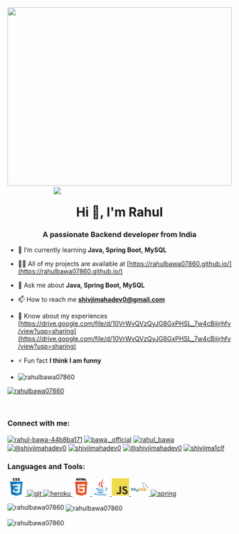 <img  width="100%" height="400px" src="https://encrypted-tbn0.gstatic.com/images?q=tbn:ANd9GcTWTCMRBL1VcUm9oO5YsVpDH8fCoAOt0iTZMg&usqp=CAU"  />
<img  align="right" width="400"  src="https://i.giphy.com/media/xT9IgzoKnwFNmISR8I/200.webp"  />

<h1 align="center">Hi 👋, I'm Rahul</h1>
<h3 align="center">A passionate Backend developer from India</h3>



- 🌱 I’m currently learning **Java, Spring Boot, MySQL**
- 👨‍💻 All of my projects are available at [https://rahulbawa07860.github.io/](https://rahulbawa07860.github.io/)

- 💬 Ask me about **Java, Spring Boot, MySQL**

- 📫 How to reach me **shivjimahadev0@gmail.com**

- 📄 Know about my experiences [https://drive.google.com/file/d/10VrWvQVzQyJG8GxPHSL_7w4cBiijrhfv/view?usp=sharing](https://drive.google.com/file/d/10VrWvQVzQyJG8GxPHSL_7w4cBiijrhfv/view?usp=sharing)

- ⚡ Fun fact **I think I am funny**
- <p align="left"> <img src="https://komarev.com/ghpvc/?username=rahulbawa07860&label=Profile%20views&color=0e75b6&style=flat" alt="rahulbawa07860" /> </p>

<p align="left"> <a href="https://github.com/ryo-ma/github-profile-trophy"><img src="https://github-profile-trophy.vercel.app/?username=rahulbawa07860" alt="rahulbawa07860" /></a> </p>

<p align="left"> <a href="https://twitter.com/" target="blank"><img src="https://img.shields.io/twitter/follow/?logo=twitter&style=for-the-badge" alt="" /></a> </p>

<h3 align="left">Connect with me:</h3>
<p align="left">
<a href="https://linkedin.com/in/rahul-bawa-44b8ba171" target="blank"><img align="center" src="https://raw.githubusercontent.com/rahuldkjain/github-profile-readme-generator/master/src/images/icons/Social/linked-in-alt.svg" alt="rahul-bawa-44b8ba171" height="30" width="40" /></a>
<a href="https://instagram.com/bawa._official" target="blank"><img align="center" src="https://raw.githubusercontent.com/rahuldkjain/github-profile-readme-generator/master/src/images/icons/Social/instagram.svg" alt="bawa._official" height="30" width="40" /></a>
<a href="https://www.codechef.com/users/rahul_bawa" target="blank"><img align="center" src="https://cdn.jsdelivr.net/npm/simple-icons@3.1.0/icons/codechef.svg" alt="rahul_bawa" height="30" width="40" /></a>
<a href="https://www.hackerrank.com/@shivjimahadev0" target="blank"><img align="center" src="https://raw.githubusercontent.com/rahuldkjain/github-profile-readme-generator/master/src/images/icons/Social/hackerrank.svg" alt="@shivjimahadev0" height="30" width="40" /></a>
<a href="https://www.leetcode.com/shivjimahadev0" target="blank"><img align="center" src="https://raw.githubusercontent.com/rahuldkjain/github-profile-readme-generator/master/src/images/icons/Social/leet-code.svg" alt="shivjimahadev0" height="30" width="40" /></a>
<a href="https://www.hackerearth.com/@shivjimahadev0" target="blank"><img align="center" src="https://raw.githubusercontent.com/rahuldkjain/github-profile-readme-generator/master/src/images/icons/Social/hackerearth.svg" alt="@shivjimahadev0" height="30" width="40" /></a>
<a href="https://auth.geeksforgeeks.org/user/shivjima1clf" target="blank"><img align="center" src="https://raw.githubusercontent.com/rahuldkjain/github-profile-readme-generator/master/src/images/icons/Social/geeks-for-geeks.svg" alt="shivjima1clf" height="30" width="40" /></a>
</p>

<h3 align="left">Languages and Tools:</h3>
<p align="left"> <a href="https://www.w3schools.com/css/" target="_blank" rel="noreferrer"> <img src="https://raw.githubusercontent.com/devicons/devicon/master/icons/css3/css3-original-wordmark.svg" alt="css3" width="40" height="40"/> </a> <a href="https://git-scm.com/" target="_blank" rel="noreferrer"> <img src="https://www.vectorlogo.zone/logos/git-scm/git-scm-icon.svg" alt="git" width="40" height="40"/> </a> <a href="https://heroku.com" target="_blank" rel="noreferrer"> <img src="https://www.vectorlogo.zone/logos/heroku/heroku-icon.svg" alt="heroku" width="40" height="40"/> </a> <a href="https://www.w3.org/html/" target="_blank" rel="noreferrer"> <img src="https://raw.githubusercontent.com/devicons/devicon/master/icons/html5/html5-original-wordmark.svg" alt="html5" width="40" height="40"/> </a> <a href="https://www.java.com" target="_blank" rel="noreferrer"> <img src="https://raw.githubusercontent.com/devicons/devicon/master/icons/java/java-original.svg" alt="java" width="40" height="40"/> </a> <a href="https://developer.mozilla.org/en-US/docs/Web/JavaScript" target="_blank" rel="noreferrer"> <img src="https://raw.githubusercontent.com/devicons/devicon/master/icons/javascript/javascript-original.svg" alt="javascript" width="40" height="40"/> </a> <a href="https://www.mysql.com/" target="_blank" rel="noreferrer"> <img src="https://raw.githubusercontent.com/devicons/devicon/master/icons/mysql/mysql-original-wordmark.svg" alt="mysql" width="40" height="40"/> </a> <a href="https://spring.io/" target="_blank" rel="noreferrer"> <img src="https://www.vectorlogo.zone/logos/springio/springio-icon.svg" alt="spring" width="40" height="40"/> </a> </p>

<p><img align="left" src="https://github-readme-stats.vercel.app/api/top-langs?username=rahulbawa07860&show_icons=true&locale=en&layout=compact" alt="rahulbawa07860" /></p>

<p>&nbsp;<img align="center" src="https://github-readme-stats.vercel.app/api?username=rahulbawa07860&show_icons=true&locale=en" alt="rahulbawa07860" /></p>

<p><img align="center" src="https://github-readme-streak-stats.herokuapp.com/?user=rahulbawa07860&" alt="rahulbawa07860" /></p>
